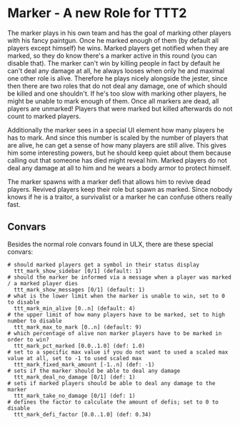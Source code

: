 # Marker - A new Role for TTT2

The marker plays in his own team and has the goal of marking other players with his fancy paintgun. Once he marked enough of them (by default all players except himself) he wins. Marked players get notified when they are marked, so they do know there's a marker active in this round (you can disable that). The marker can't win by killing people in fact by default he can't deal any damage at all, he always looses when only he and maximal one other role is alive. Therefore he plays nicely alongside the jester, since then there are two roles that do not deal any damage, one of which should be killed and one shouldn't. If he's too slow with marking other players, he might be unable to mark enough of them. Once all markers are dead, all players are unmarked! Players that were marked but killed afterwards do not count to marked players.

Additionally the marker sees in a special UI element how many players he has to mark. And since this number is scaled by the number of players that are alive, he can get a sense of how many players are still alive. This gives him some interesting powers, but he should keep quiet about them because calling out that someone has died might reveal him. Marked players do not deal any damage at all to him and he wears a body armor to protect himself.

The marker spawns with a marker defi that allows him to revive dead players. Revived players keep their role but spawn as marked. Since nobody knows if he is a traitor, a survivalist or a marker he can confuse others really fast.

## Convars

Besides the normal role convars found in ULX, there are these special convars:

```
# should marked players get a symbol in their status display
  ttt_mark_show_sidebar [0/1] (default: 1)
# should the marker be informed via a message when a player was marked / a marked player dies
  ttt_mark_show_messages [0/1] (default: 1)
# what is the lower limit when the marker is unable to win, set to 0 to disable
  ttt_mark_min_alive [0..n] (default: 4)
# the upper limit of how many players have to be marked, set to high number to disable
  ttt_mark_max_to_mark [0..n] (default: 9)
# which percentage of alive non marker players have to be marked in order to win?
  ttt_mark_pct_marked [0.0..1.0] (def: 1.0)
# set to a specific max value if you do not want to used a scaled max value at all, set to -1 to used scaled max
  ttt_mark_fixed_mark_amount [-1..n] (def: -1)
# sets if the marker should be able to deal any damage
  ttt_mark_deal_no_damage [0/1] (def: 1)
# sets if marked players should be able to deal any damage to the marker
  ttt_mark_take_no_damage [0/1] (def: 1)
# defines the factor to calculate the amount of defis; set to 0 to disable
  ttt_mark_defi_factor [0.0..1.0] (def: 0.34)
```
